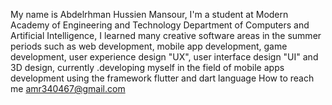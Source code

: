 My name is Abdelrhman Hussien Mansour, I'm a student at Modern Academy of Engineering and Technology Department of Computers and Artificial
Intelligence, I learned many creative software areas in the summer periods such as web development, mobile app
development, game development, user experience design "UX", user interface design "UI" and 3D design, currently
.developing myself in the field of mobile apps development using the framework flutter and dart language
How to reach me amr340467@gmail.com

<!---
Abdelrhman-223/Abdelrhman-223 is a ✨ special ✨ repository because its `README.md` (this file) appears on your GitHub profile.
You can click the Preview link to take a look at your changes.
--->
